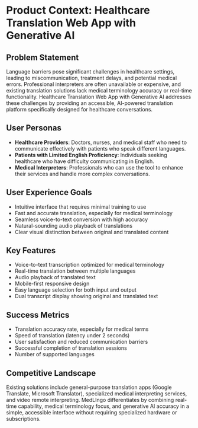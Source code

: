 # Product Context: Healthcare Translation Web App with Generative AI

## Problem Statement
Language barriers pose significant challenges in healthcare settings, leading to miscommunication, treatment delays, and potential medical errors. Professional interpreters are often unavailable or expensive, and existing translation solutions lack medical terminology accuracy or real-time functionality. Healthcare Translation Web App with Generative AI addresses these challenges by providing an accessible, AI-powered translation platform specifically designed for healthcare conversations.

## User Personas
- **Healthcare Providers**: Doctors, nurses, and medical staff who need to communicate effectively with patients who speak different languages.
- **Patients with Limited English Proficiency**: Individuals seeking healthcare who have difficulty communicating in English.
- **Medical Interpreters**: Professionals who can use the tool to enhance their services and handle more complex conversations.

## User Experience Goals
- Intuitive interface that requires minimal training to use
- Fast and accurate translation, especially for medical terminology
- Seamless voice-to-text conversion with high accuracy
- Natural-sounding audio playback of translations
- Clear visual distinction between original and translated content

## Key Features
- Voice-to-text transcription optimized for medical terminology
- Real-time translation between multiple languages
- Audio playback of translated text
- Mobile-first responsive design
- Easy language selection for both input and output
- Dual transcript display showing original and translated text

## Success Metrics
- Translation accuracy rate, especially for medical terms
- Speed of translation (latency under 2 seconds)
- User satisfaction and reduced communication barriers
- Successful completion of translation sessions
- Number of supported languages

## Competitive Landscape
Existing solutions include general-purpose translation apps (Google Translate, Microsoft Translator), specialized medical interpreting services, and video remote interpreting. MedLIngo differentiates by combining real-time capability, medical terminology focus, and generative AI accuracy in a simple, accessible interface without requiring specialized hardware or subscriptions. 